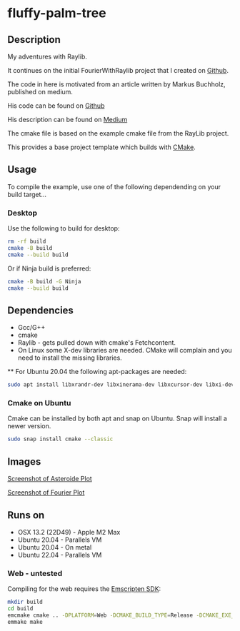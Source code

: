 # fluffy-palm-tree

## Description

My adventures with Raylib.

It continues on the initial FourierWithRaylib project that
I created on [Github](https://github.com/willyclarke/fourierserieswithraylib.git).

The code in here is motivated from an article written by Markus Buchholz, published on medium.

His code can be found on [Github](https://github.com/markusbuchholz/Fourier-Series-in-Cpp-ImGui)

His description can be found on [Medium](https://markus-x-buchholz.medium.com/fourier-series-in-c-imgui-1587e866586e)

The cmake file is based on the example cmake file from the RayLib project.

This provides a base project template which builds with [CMake](https://cmake.org).

## Usage

To compile the example, use one of the following dependending on your build target...

### Desktop

Use the following to build for desktop:

``` bash
rm -rf build
cmake -B build
cmake --build build
```
Or if Ninja build is preferred:

```bash
cmake -B build -G Ninja
cmake --build build
```

## Dependencies

* Gcc/G++
* cmake
* Raylib - gets pulled down with cmake's Fetchcontent.
* On Linux some X-dev libraries are needed. CMake will complain and you need to install the missing libraries.

** For Ubuntu 20.04 the following apt-packages are needed:
```bash
sudo apt install libxrandr-dev libxinerama-dev libxcursor-dev libxi-dev
```
### Cmake on Ubuntu
Cmake can be installed by both apt and snap on Ubuntu. Snap will install a newer version.
```bash
sudo snap install cmake --classic
```

## Images

[Screenshot of Asteroide Plot](https://github.com/willyclarke/fluffy-palm-tree/images/UpdateDrawFrameAsteroid.png)

[Screenshot of Fourier Plot](https://github.com/willyclarke/fluffy-palm-tree/images/UpdateDrawFrameFourier.png)

## Runs on

* OSX 13.2 (22D49) - Apple M2 Max
* Ubuntu 20.04 - Parallels VM
* Ubuntu 20.04 - On metal
* Ubuntu 22.04 - Parallels VM

### Web - untested

Compiling for the web requires the [Emscripten SDK](https://emscripten.org/docs/getting_started/downloads.html):

``` bash
mkdir build
cd build
emcmake cmake .. -DPLATFORM=Web -DCMAKE_BUILD_TYPE=Release -DCMAKE_EXE_LINKER_FLAGS="-s USE_GLFW=3" -DCMAKE_EXECUTABLE_SUFFIX=".html"
emmake make
```
